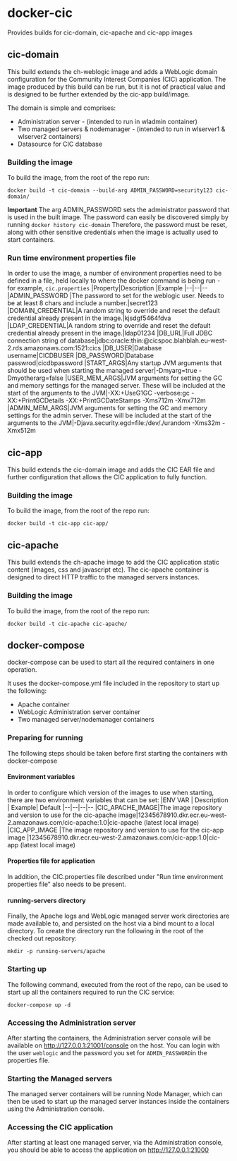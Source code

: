 # docker-cic
Provides builds for cic-domain, cic-apache and cic-app images


## cic-domain
This build extends the ch-weblogic image and adds a WebLogic domain configuration for the Community Interest Companies (CIC) application.  The image produced by this build can be run, but it is not of practical value and is designed to be further extended by the cic-app build/image.

The domain is simple and comprises:
 - Administration server - (intended to run in wladmin container)
 - Two managed servers & nodemanager - (intended to run in wlserver1 & wlserver2 containers)
 - Datasource for CIC database

### Building the image
To build the image, from the root of the repo run:

    docker build -t cic-domain --build-arg ADMIN_PASSWORD=security123 cic-domain/

**Important** The arg ADMIN_PASSWORD sets the administrator password that is used in the built image.  The password can easily be discovered simply by running `docker history cic-domain` Therefore, the password must be reset, along with other sensitive credentials when the image is actually used to start containers.

### Run time environment properties file
In order to use the image, a number of environment properties need to be defined in a file, held locally to where the docker command is being run - for example, `cic.properties` 
|Property|Description  |Example
|--|--|--
|ADMIN_PASSWORD |The password to set for the weblogic user.  Needs to be at least 8 chars and include a number.|secret123
|DOMAIN_CREDENTIAL|A random string to override and reset the default credential already present in the image.|kjsdgf5464fdva
|LDAP_CREDENTIAL|A random string to override and reset the default credential already present in the image.|ldap01234
|DB_URL|Full JDBC connection string of database|jdbc:oracle:thin:@cicspoc.blahblah.eu-west-2.rds.amazonaws.com:1521:cics
|DB_USER|Database username|CICDBUSER
|DB_PASSWORD|Database passwrod|cicdbpassword
|START_ARGS|Any startup JVM arguments that should be used when starting the managed server|-Dmyarg=true -Dmyotherarg=false
|USER_MEM_ARGS|JVM arguments for setting the GC and memory settings for the managed server.  These will be included at the start of the arguments to the JVM|-XX:+UseG1GC -verbose:gc -XX:+PrintGCDetails -XX:+PrintGCDateStamps -Xms712m -Xmx712m
|ADMIN_MEM_ARGS|JVM arguments for setting the GC and memory settings for the admin server.  These will be included at the start of the arguments to the JVM|-Djava.security.egd=file:/dev/./urandom -Xms32m -Xmx512m

## cic-app
This build extends the cic-domain image and adds the CIC EAR file and further configuration that allows the CIC application to fully function.

### Building the image
To build the image, from the root of the repo run:

    docker build -t cic-app cic-app/

## cic-apache
This build extends the ch-apache image to add the CIC application static content (images, css and javascript etc).  The cic-apache container is designed to direct HTTP traffic to the managed servers instances.

### Building the image
To build the image, from the root of the repo run:

    docker build -t cic-apache cic-apache/

## docker-compose
docker-compose can be used to start all the required containers in one operation.

It uses the docker-compose.yml file included in the repository to start up the following:
- Apache container
- WebLogic Administration server container
- Two managed server/nodemanager containers

### Preparing for running

The following steps should be taken before first starting the containers with docker-compose

#### Environment variables
In order to configure which version of the images to use when starting, there are two environment variables that can be set:
|ENV VAR  | Description | Example| Default
|--|--|--|--
|CIC_APACHE_IMAGE|The image repository and version to use for the cic-apache image|12345678910.dkr.ecr.eu-west-2.amazonaws.com/cic-apache:1.0|cic-apache (latest local image)
|CIC_APP_IMAGE  |The image repository and version to use for the cic-app image  |12345678910.dkr.ecr.eu-west-2.amazonaws.com/cic-app:1.0|cic-app (latest local image)

#### Properties file for application
In addition, the CIC.properties file described under "Run time environment properties file" also needs to be present.

#### running-servers directory
Finally, the Apache logs and WebLogic managed server work directories are made available to, and persisted on the host via a bind mount to a local directory.  To create the directory run the following in the root of the checked out repository:

    mkdir -p running-servers/apache

### Starting up
The following command, executed from the root of the repo,  can be used to start up all the containers required to run the CIC service:

    docker-compose up -d


### Accessing the Administration server
After starting the containers, the Administration server console will be available on http://127.0.0.1:21001/console on the host.  You can login with the user `weblogic` and the password you set for `ADMIN_PASSWORD`in the properties file.

### Starting the Managed servers 
The managed server containers will be running Node Manager, which can then be used to start up the managed server instances inside the containers using the Administration console.

### Accessing the CIC application
After starting at least one managed server, via the Administration console, you should be able to access the application on http://127.0.0.1:21000
